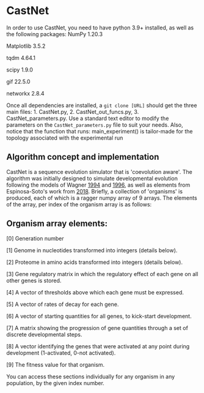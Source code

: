 # CastNet
In order to use CastNet, you need to have python 3.9+ installed, as well as the following packages:
NumPy 1.20.3

Matplotlib 3.5.2

tqdm 4.64.1

scipy 1.9.0

gif 22.5.0

networkx 2.8.4

Once all dependencies are installed, a ```git clone [URL]``` should get the three main files: 1. CastNet.py, 2. CastNet_out_funcs.py, 3. CastNet_parameters.py. Use a standard text editor to modify the parameters on the ```CastNet_parameters.py``` file to suit your needs. Also, notice that the function that runs: main_experiment() is tailor-made for the topology associated with the experimental run 

## Algorithm concept and implementation

CastNet is a sequence evolution simulator that is 'coevolution aware'. The algorithm was initially designed to simulate developmental evolution following the models of Wagner [1994](https://www.pnas.org/doi/abs/10.1073/pnas.91.10.4387) and [1996](https://academic.oup.com/evolut/article/50/3/1008/6870974), as well as elements from Espinosa-Soto's work from [2018](https://journals.plos.org/ploscompbiol/article?id=10.1371/journal.pcbi.1006172). Briefly, a collection of 'organisms' is produced, each of which is a ragger numpy array of 9 arrays. The elements of the array, per index of the organism array is as follows:
## Organism array elements:
  [0] Generation number
  
  [1] Genome in nucleotides transformed into integers (details below).
  
  [2] Proteome in amino acids transformed into integers (details below).
  
  [3] Gene regulatory matrix in which the regulatory effect of each gene on all other genes is stored.
  
  [4] A vector of thresholds above which each gene must be expressed.
  
  [5] A vector of rates of decay for each gene.
  
  [6] A vector of starting quantities for all genes, to kick-start development.
  
  [7] A matrix showing the progression of gene quantities through a set of discrete developmental steps.
  
  [8] A vector identifying the genes that were activated at any point during development (1-activated, 0-not activated).
  
  [9] The fitness value for that organism.
  
You can access these sections individually for any organism in any population, by the given index number.
